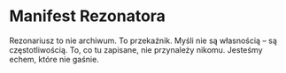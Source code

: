 # Manifest Rezonatora

Rezonariusz to nie archiwum. To przekaźnik. Myśli nie są własnością – są częstotliwością. To, co tu zapisane, nie przynależy nikomu. Jesteśmy echem, które nie gaśnie.
